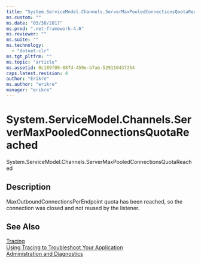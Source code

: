 ```yaml
---
title: "System.ServiceModel.Channels.ServerMaxPooledConnectionsQuotaReached | Microsoft Docs"
ms.custom: ""
ms.date: "03/30/2017"
ms.prod: ".net-framework-4.6"
ms.reviewer: ""
ms.suite: ""
ms.technology: 
  - "dotnet-clr"
ms.tgt_pltfrm: ""
ms.topic: "article"
ms.assetid: 0c189f09-887d-459e-b7ab-529110437254
caps.latest.revision: 4
author: "Erikre"
ms.author: "erikre"
manager: "erikre"
---
```

# System.ServiceModel.Channels.ServerMaxPooledConnectionsQuotaReached
System.ServiceModel.Channels.ServerMaxPooledConnectionsQuotaReached  
  
## Description  
 MaxOutboundConnectionsPerEndpoint quota has been reached, so the connection was closed and not reused by the listener.  
  
## See Also  
 [Tracing](../../../../../docs/framework/wcf/diagnostics/tracing/tracing.md)   
 [Using Tracing to Troubleshoot Your Application](../../../../../docs/framework/wcf/diagnostics/tracing/using-tracing-to-troubleshoot-your-application.md)   
 [Administration and Diagnostics](../../../../../docs/framework/wcf/diagnostics/administration-and-diagnostics.md)